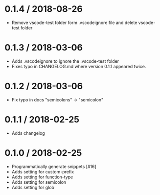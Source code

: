 0.1.4 / 2018-08-26
==================
  * Remove vscode-test folder form .vscodeignore file and delete vscode-test folder

0.1.3 / 2018-03-06
==================
  * Adds .vscodeignore to ignore the .vscode-test folder
  * Fixes typo in CHANGELOG.md where version 0.1.1 appeared twice.

0.1.2 / 2018-03-06
==================
  * Fix typo in docs "semicolons" -> "semicolon"

0.1.1 / 2018-02-25
==================
  * Adds changelog

0.1.0 / 2018-02-25
==================
  * Programmatically generate snippets [#16]
  * Adds setting for custom-prefix
  * Adds setting for function-type
  * Adds setting for semicolon
  * Adds setting for glob

